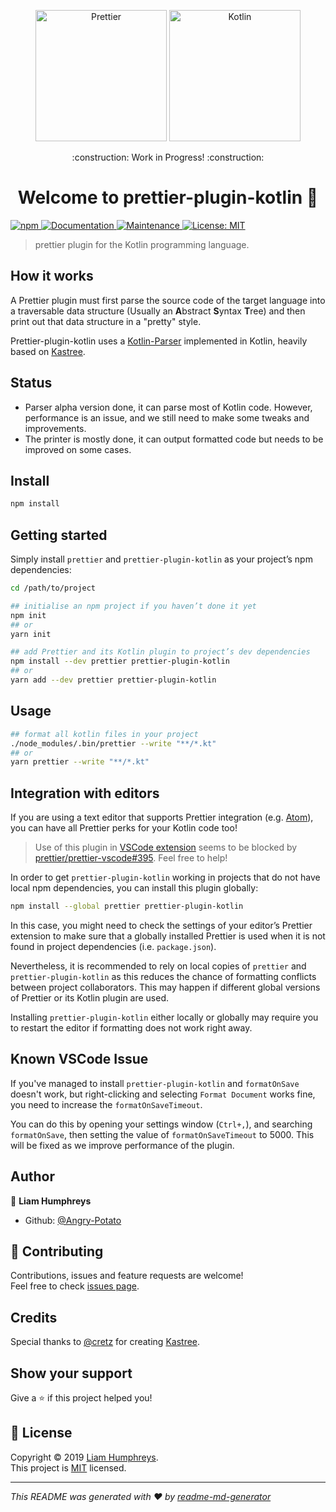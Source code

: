 
<p align="center">
    <img width=210 alt="Prettier" src="https://cdn.rawgit.com/prettier/prettier-logo/master/images/prettier-icon-light.svg">
    <img width=210 alt="Kotlin" src="https://upload.wikimedia.org/wikipedia/commons/7/74/Kotlin-logo.svg">
</p>

<p align="center">
    :construction: Work in Progress! :construction:
</p>
<h1 align="center">Welcome to prettier-plugin-kotlin 👋</h1>

<p>
  <a href="https://github.com/Angry-Potato/prettier-plugin-kotlin#readme">
    <img alt="npm" src="https://img.shields.io/npm/v/prettier-plugin-kotlin.svg" target="_blank" >
  </a>
  <a href="https://github.com/Angry-Potato/prettier-plugin-kotlin#readme">
    <img alt="Documentation" src="https://img.shields.io/badge/documentation-yes-brightgreen.svg" target="_blank" />
  </a>
  <a href="https://github.com/Angry-Potato/prettier-plugin-kotlin/graphs/commit-activity">
    <img alt="Maintenance" src="https://img.shields.io/badge/Maintained%3F-yes-green.svg" target="_blank" />
  </a>
  <a href="https://github.com/Angry-Potato/prettier-plugin-kotlin/blob/master/LICENSE">
    <img alt="License: MIT" src="https://img.shields.io/badge/License-MIT-yellow.svg" target="_blank" />
  </a>
</p>

> prettier plugin for the Kotlin programming language.

## How it works

A Prettier plugin must first parse the source code of the target language
into a traversable data structure (Usually an **A**bstract **S**yntax **T**ree)
and then print out that data structure in a "pretty" style.

Prettier-plugin-kotlin uses a [Kotlin-Parser](./kotato) implemented in Kotlin, heavily based on [Kastree](https://github.com/cretz/kastree).

## Status

- Parser alpha version done, it can parse most of Kotlin code. However, performance is an issue, and we still need to make some tweaks and improvements.
- The printer is mostly done, it can output formatted code but needs to be improved on some cases.

## Install

```sh
npm install
```

## Getting started

Simply install `prettier` and `prettier-plugin-kotlin` as your project’s npm dependencies:

```bash
cd /path/to/project

## initialise an npm project if you haven’t done it yet
npm init
## or
yarn init

## add Prettier and its Kotlin plugin to project’s dev dependencies
npm install --dev prettier prettier-plugin-kotlin
## or
yarn add --dev prettier prettier-plugin-kotlin
```

<!-- Global use of plugin is blocked by https://github.com/prettier/prettier/issues/4000 -->

## Usage

````bash
## format all kotlin files in your project
./node_modules/.bin/prettier --write "**/*.kt"
## or
yarn prettier --write "**/*.kt"
````

## Integration with editors

If you are using a text editor that supports Prettier integration (e.g. [Atom](https://atom.io/packages/prettier-atom)), you can have all Prettier perks for your Kotlin code too!

> Use of this plugin in [VSCode extension](https://github.com/prettier/prettier-vscode) seems to be blocked by [prettier/prettier-vscode#395](https://github.com/prettier/prettier-vscode/issues/395).
> Feel free to help!

In order to get `prettier-plugin-kotlin` working in projects that do not have local npm dependencies, you can install this plugin globally:

```bash
npm install --global prettier prettier-plugin-kotlin
```

In this case, you might need to check the settings of your editor’s Prettier extension to make sure that a globally installed Prettier is used when it is not found in project dependencies (i.e. `package.json`).

Nevertheless, it is recommended to rely on local copies of `prettier` and `prettier-plugin-kotlin` as this reduces the chance of formatting conflicts between project collaborators.
This may happen if different global versions of Prettier or its Kotlin plugin are used.

Installing `prettier-plugin-kotlin` either locally or globally may require you to restart the editor if formatting does not work right away.

## Known VSCode Issue

If you've managed to install `prettier-plugin-kotlin` and `formatOnSave` doesn't work, but right-clicking and selecting `Format Document` works fine, you need to increase the `formatOnSaveTimeout`.

You can do this by opening your settings window (`Ctrl+,`), and searching `formatOnSave`, then setting the value of `formatOnSaveTimeout` to 5000. This will be fixed as we improve performance of the plugin.

## Author

👤 **Liam Humphreys**

- Github: [@Angry-Potato](https://github.com/Angry-Potato)

## 🤝 Contributing

Contributions, issues and feature requests are welcome!<br />Feel free to check [issues page](https://github.com/Angry-Potato/prettier-plugin-kotlin/issues).

## Credits

Special thanks to [@cretz](https://github.com/cretz) for creating [Kastree](https://github.com/cretz/kastree).

## Show your support

Give a ⭐️ if this project helped you!

## 📝 License

Copyright © 2019 [Liam Humphreys](https://github.com/Angry-Potato).<br />
This project is [MIT](https://github.com/Angry-Potato/prettier-plugin-kotlin/blob/master/LICENSE) licensed.

---

_This README was generated with ❤️ by [readme-md-generator](https://github.com/kefranabg/readme-md-generator)_

